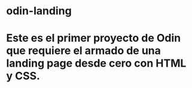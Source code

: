 # odin-landing
# Este es el primer proyecto de Odin que requiere el armado de una landing page desde cero con HTML y CSS. 
